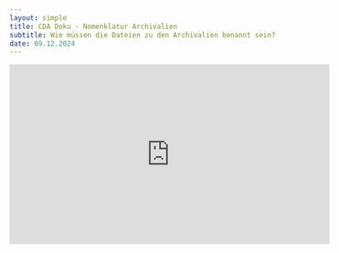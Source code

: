 ```yaml
---
layout: simple
title: CDA Doku - Nomenklatur Archivalien
subtitle: Wie müssen die Dateien zu den Archivalien benannt sein?
date: 09.12.2024
---
```

<iframe width="560" height="315" src="https://www.youtube.com/embed/_mCf3ZWQVPU?si=d6_FtdNwsGfuwkey" title="YouTube video player" frameborder="0" allow="accelerometer; autoplay; clipboard-write; encrypted-media; gyroscope; picture-in-picture; web-share" referrerpolicy="strict-origin-when-cross-origin" allowfullscreen></iframe>
